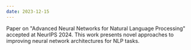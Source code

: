 ```yaml
---
date: 2023-12-15
---
```


Paper on "Advanced Neural Networks for Natural Language Processing" accepted at NeurIPS 2024. This work presents novel approaches to improving neural network architectures for NLP tasks.
